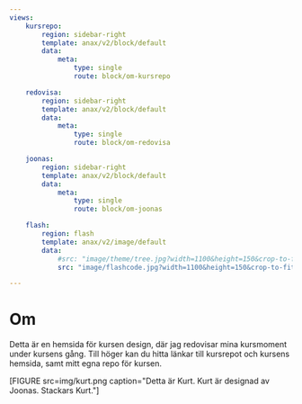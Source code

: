 ```yaml
---
views:
    kursrepo:
        region: sidebar-right
        template: anax/v2/block/default
        data:
            meta:
                type: single
                route: block/om-kursrepo

    redovisa:
        region: sidebar-right
        template: anax/v2/block/default
        data:
            meta:
                type: single
                route: block/om-redovisa

    joonas:
        region: sidebar-right
        template: anax/v2/block/default
        data:
            meta:
                type: single
                route: block/om-joonas

    flash:
        region: flash
        template: anax/v2/image/default
        data:
            #src: "image/theme/tree.jpg?width=1100&height=150&crop-to-fit&area=0,0,30,0"
            src: "image/flashcode.jpg?width=1100&height=150&crop-to-fit&area=0,0,25,0"

---
```

Om
=========================

Detta är en hemsida för kursen design, där jag redovisar mina kursmoment under kursens gång. Till höger kan du hitta länkar till kursrepot och kursens hemsida, samt mitt egna repo för kursen.

[FIGURE src=img/kurt.png caption="Detta är Kurt. Kurt är designad av Joonas. Stackars Kurt."]
